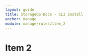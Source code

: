 ```yaml
---
layout: guide
title: StorageOS Docs - CLI install
anchor: manage
module: manage/rules/item_2
---
```


# Item 2

